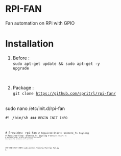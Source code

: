 # RPI-FAN
 Fan automation on RPi with GPIO
 
# Installation
1. Before : <br/>
<code>sudo apt-get update && sudo apt-get -y upgrade</code>
<br/>

2. Package :<br/>
<code>git clone https://github.com/spritrl/rpi-fan/</code>
<br/>
sudo nano /etc/init.d/rpi-fan

<code>#! /bin/sh
<code>### BEGIN INIT INFO

<code># Provides: rpi-fan
<code># Required-Start: $remote_fs $syslog
<code># Required-Stop: $remote_fs $syslog
<code># Default-Start: S
<code># Default-Stop: 
<code># Short-Description: RPI-FAN
<code># Description: Fan automation on RPi with GPIO

<code>### END INIT INFO
sudo python /home/pi/fan/rpi-fan.py &</code>
